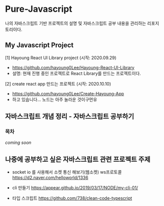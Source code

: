 # Pure-Javascript
나의 자바스크립트 기반 프로젝트의 설명 및 자바스크립트 공부 내용을 관리하는 리포지토리이다. 




## My Javascript Project
[1] Hayoung React UI Library project (시작: 2020.09.29)
- https://github.com/hayoung0Lee/Hayoung-React-UI-Library
- 설명: 현재 진행 중인 프로젝트로 React Library를 만드는 프로젝트이다. 


[2] create react app 만드는 프로젝트 (시작: 2020.10.10)
- https://github.com/hayoung0Lee/Create-Hayoung-App
- 하고 있숩니다... 노드는 아주 놀라운 것이구먼유


## 자바스크립트 개념 정리 - 자바스크립트 공부하기 
### 목차
_coming soon_



## 나중에 공부하고 싶은 자바스크립트 관련 프로젝트 주제
- socket io 를 사용해서 소켓 통신 해보기(웹소켓) ws프로토콜 
https://d2.naver.com/helloworld/1336

- cli 만들기
https://appear.github.io/2019/03/17/NODE/my-cli-01/

- 타입 스크립트
https://github.com/738/clean-code-typescript

